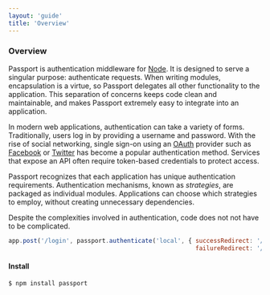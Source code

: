```yaml
---
layout: 'guide'
title: 'Overview'
---
```


### Overview

Passport is authentication middleware for [Node](http://nodejs.org/).  It is
designed to serve a singular purpose: authenticate requests.  When writing
modules, encapsulation is a virtue, so Passport delegates all other
functionality to the application.  This separation of concerns keeps code clean
and maintainable, and makes Passport extremely easy to integrate into an
application.

In modern web applications, authentication can take a variety of forms.
Traditionally, users log in by providing a username and password.  With the rise
of social networking, single sign-on using an [OAuth](http://oauth.net/)
provider such as [Facebook](https://www.facebook.com/) or [Twitter](https://twitter.com/)
has become a popular authentication method.  Services that expose an API often
require token-based credentials to protect access.

Passport recognizes that each application has unique authentication
requirements.  Authentication mechanisms, known as _strategies_, are packaged as
individual modules.  Applications can choose which strategies to employ, without
creating unnecessary dependencies.

Despite the complexities involved in authentication, code does not not have to
be complicated.
    
```javascript
app.post('/login', passport.authenticate('local', { successRedirect: '/',
                                                    failureRedirect: '/login' }));
```

#### Install

```bash
$ npm install passport
```
